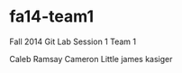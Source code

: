fa14-team1
==========

Fall 2014 Git Lab Session 1 Team 1

Caleb Ramsay
Cameron Little
james kasiger